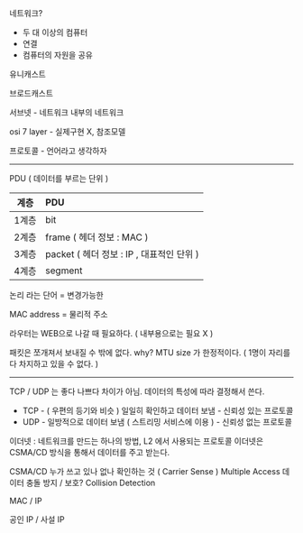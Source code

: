 네트워크?
- 두 대 이상의 컴퓨터
- 연결
- 컴퓨터의 자원을 공유

유니캐스트

브로드캐스트

서브넷 - 네트워크 내부의 네트워크

osi 7 layer - 실제구현 X, 참조모델

프로토콜 - 언어라고 생각하자
_____________________________________________________________________________________________________________________________

PDU ( 데이터를 부르는 단위 )

|계층|PDU|
|:--:|:--|
|1계층|bit|
|2계층|frame ( 헤더 정보 : MAC )|
|3계층|packet ( 헤더 정보 : IP , 대표적인 단위 )|
|4계층|segment|

논리 라는 단어 = 변경가능한

MAC address = 물리적 주소

라우터는 WEB으로 나갈 때 필요하다. ( 내부용으로는 필요 X )

패킷은 쪼개져서 보내질 수 밖에 없다. why? MTU size 가 한정적이다. ( 1명이 자리를 다 차지하고 있을 수 없다. )

_____________________________________________________________________________________________________________________________

TCP / UDP 는 좋다 나쁘다 차이가 아님.
데이터의 특성에 따라 결정해서 쓴다.
- TCP - ( 우편의 등기와 비슷 ) 일일히 확인하고 데이터 보냄 - 신뢰성 있는 프로토콜
- UDP - 일방적으로 데이터 보냄 ( 스트리밍 서비스에 이용 ) - 신뢰성 없는 프로토콜

이더넷 : 네트워크를 만드는 하나의 방법, L2 에서 사용되는 프로토콜
이더넷은 CSMA/CD 방식을 통해서 데이터를 주고 받는다.

CSMA/CD 
누가 쓰고 있나 없나 확인하는 것 ( Carrier Sense )
Multiple Access
데이터 충돌 방지 / 보호? Collision Detection 

MAC / IP

공인 IP / 사설 IP
